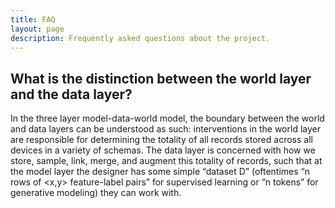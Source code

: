 ```yaml
---
title: FAQ
layout: page
description: Frequently asked questions about the project.
---
```


## What is the distinction between the world layer and the data layer?
In the three layer model-data-world model, the boundary between the world and data layers can be understood as such: interventions in the world layer are responsible for determining the totality of all records stored across all devices in a variety of schemas. The data layer is concerned with how we store, sample, link, merge, and augment this totality of records, such that at the model layer the designer has some simple “dataset D” (oftentimes “n rows of <x,y> feature-label pairs” for supervised learning or “n tokens” for generative modeling) they can work with.
